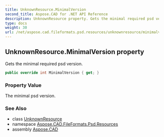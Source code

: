 ```yaml
---
title: UnknownResource.MinimalVersion
second_title: Aspose.CAD for .NET API Reference
description: UnknownResource property. Gets the minimal required psd version
type: docs
weight: 30
url: /net/aspose.cad.fileformats.psd.resources/unknownresource/minimalversion/
---
```

## UnknownResource.MinimalVersion property

Gets the minimal required psd version.

```csharp
public override int MinimalVersion { get; }
```

### Property Value

The minimal psd version.

### See Also

* class [UnknownResource](../)
* namespace [Aspose.CAD.FileFormats.Psd.Resources](../../unknownresource/)
* assembly [Aspose.CAD](../../../)


